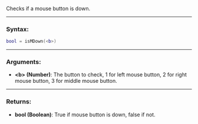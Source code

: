 Checks if a mouse button is down.

---

### Syntax:
```Lua
bool = isMDown(<b>)
```

---

### Arguments:

* **<b\> (Number)**: The button to check, 1 for left mouse button, 2 for right mouse button, 3 for middle mouse button.

---

### Returns:

* **bool (Boolean)**: True if mouse button is down, false if not.